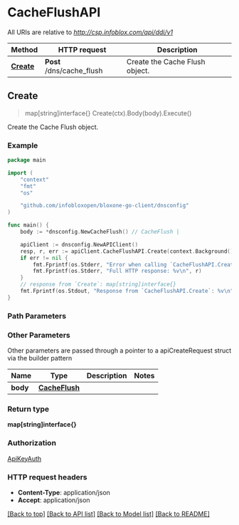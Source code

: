 # CacheFlushAPI

All URIs are relative to *http://csp.infoblox.com/api/ddi/v1*

Method | HTTP request | Description
------------- | ------------- | -------------
[**Create**](CacheFlushAPI.md#Create) | **Post** /dns/cache_flush | Create the Cache Flush object.



## Create

> map[string]interface{} Create(ctx).Body(body).Execute()

Create the Cache Flush object.



### Example

```go
package main

import (
	"context"
	"fmt"
	"os"

	"github.com/infobloxopen/bloxone-go-client/dnsconfig"
)

func main() {
	body := *dnsconfig.NewCacheFlush() // CacheFlush | 

	apiClient := dnsconfig.NewAPIClient()
	resp, r, err := apiClient.CacheFlushAPI.Create(context.Background()).Body(body).Execute()
	if err != nil {
		fmt.Fprintf(os.Stderr, "Error when calling `CacheFlushAPI.Create``: %v\n", err)
		fmt.Fprintf(os.Stderr, "Full HTTP response: %v\n", r)
	}
	// response from `Create`: map[string]interface{}
	fmt.Fprintf(os.Stdout, "Response from `CacheFlushAPI.Create`: %v\n", resp)
}
```

### Path Parameters



### Other Parameters

Other parameters are passed through a pointer to a apiCreateRequest struct via the builder pattern


Name | Type | Description  | Notes
------------- | ------------- | ------------- | -------------
 **body** | [**CacheFlush**](CacheFlush.md) |  | 

### Return type

**map[string]interface{}**

### Authorization

[ApiKeyAuth](../README.md#ApiKeyAuth)

### HTTP request headers

- **Content-Type**: application/json
- **Accept**: application/json

[[Back to top]](#) [[Back to API list]](../README.md#documentation-for-api-endpoints)
[[Back to Model list]](../README.md#documentation-for-models)
[[Back to README]](../README.md)

